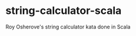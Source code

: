 string-calculator-scala
=======================

Roy Osherove's string calculator kata done in Scala